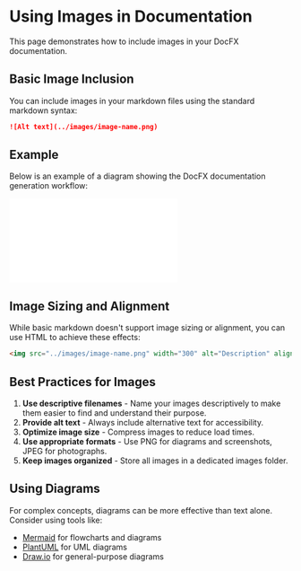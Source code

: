 # Using Images in Documentation

This page demonstrates how to include images in your DocFX documentation.

## Basic Image Inclusion

You can include images in your markdown files using the standard markdown syntax:

```markdown
![Alt text](../images/image-name.png)
```

## Example

Below is an example of a diagram showing the DocFX documentation generation workflow:

![DocFX Workflow](../images/docfx-workflow.md)

## Image Sizing and Alignment

While basic markdown doesn't support image sizing or alignment, you can use HTML to achieve these effects:

```html
<img src="../images/image-name.png" width="300" alt="Description" align="right" />
```

## Best Practices for Images

1. **Use descriptive filenames** - Name your images descriptively to make them easier to find and understand their purpose.
2. **Provide alt text** - Always include alternative text for accessibility.
3. **Optimize image size** - Compress images to reduce load times.
4. **Use appropriate formats** - Use PNG for diagrams and screenshots, JPEG for photographs.
5. **Keep images organized** - Store all images in a dedicated images folder.

## Using Diagrams

For complex concepts, diagrams can be more effective than text alone. Consider using tools like:

- [Mermaid](https://mermaid-js.github.io/mermaid/#/) for flowcharts and diagrams
- [PlantUML](https://plantuml.com/) for UML diagrams
- [Draw.io](https://app.diagrams.net/) for general-purpose diagrams

